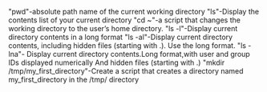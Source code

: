 "pwd"-absolute path name of the current working directory
"ls"-Display the contents list of your current directory
"cd ~"-a script that changes the working directory to the user’s home directory.
"ls -l"-Display current directory contents in a long format
"ls -al"-Display current directory contents, including hidden files (starting with .). Use the long format.
"ls -lna"- Display current directory contents.Long format,with user and group IDs displayed numerically And hidden files (starting with .)
"mkdir /tmp/my_first_directory"-Create a script that creates a directory named my_first_directory in the /tmp/ directory 
